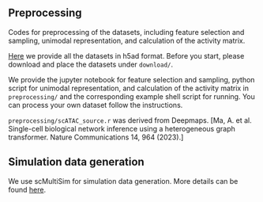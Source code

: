 ## Preprocessing

Codes for preprocessing of the datasets, including feature selection and sampling, unimodal representation, and calculation of the activity matrix. 

[Here](https://drive.google.com/drive/folders/1Ch3iPsdIIL2V_6LAk5M_TD0vhUgeHiyd?usp=sharing) we provide all the datasets in h5ad format. Before you start, please download and place the datasets under `download/`. 


We provide the jupyter notebook for feature selection and sampling, python script for unimodal representation, and calculation of the activity matrix in `preprocessing/` and the corresponding example shell script for running. You can process your own dataset follow the instructions.


`preprocessing/scATAC_source.r` was derived from Deepmaps. [Ma, A. et al. Single-cell biological network inference using a heterogeneous graph transformer. Nature Communications 14, 964 (2023).]

## Simulation data generation

We use scMultiSim for simulation data generation. More details can be found [here](https://zhanglabgt.github.io/scMultiSim/).